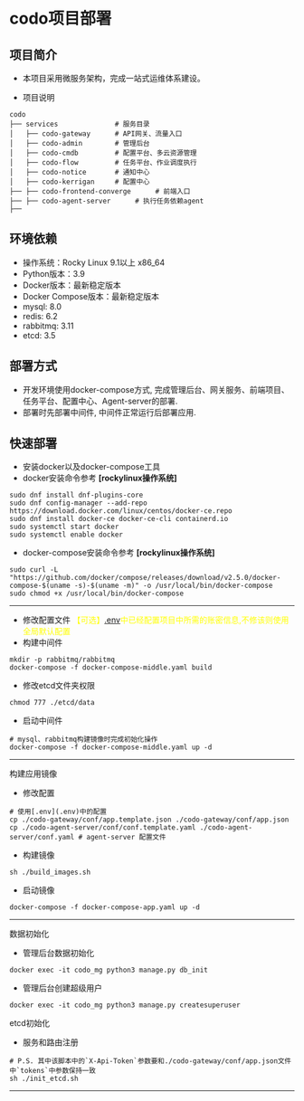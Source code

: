 # codo项目部署

## 项目简介
- 本项目采用微服务架构，完成一站式运维体系建设。

- 项目说明
```shell
codo
├── services              # 服务目录
│   ├── codo-gateway      # API网关、流量入口
│   ├── codo-admin        # 管理后台
│   ├── codo-cmdb         # 配置平台、多云资源管理
│   ├── codo-flow         # 任务平台、作业调度执行
│   ├── codo-notice       # 通知中心
│   ├── codo-kerrigan     # 配置中心
├── ├── codo-frontend-converge      # 前端入口
├── ├── codo-agent-server      # 执行任务依赖agent
├── 
```

## 环境依赖
- 操作系统：Rocky Linux 9.1以上 x86_64
- Python版本：3.9
- Docker版本：最新稳定版本
- Docker Compose版本：最新稳定版本
- mysql: 8.0 
- redis: 6.2 
- rabbitmq: 3.11
- etcd: 3.5


## 部署方式
- 开发环境使用docker-compose方式, 完成管理后台、网关服务、前端项目、任务平台、配置中心、Agent-server的部署.
- 部署时先部署中间件, 中间件正常运行后部署应用.

## 快速部署
- 安装docker以及docker-compose工具
- docker安装命令参考 **[rockylinux操作系统]**
```shell
sudo dnf install dnf-plugins-core
sudo dnf config-manager --add-repo https://download.docker.com/linux/centos/docker-ce.repo
sudo dnf install docker-ce docker-ce-cli containerd.io
sudo systemctl start docker
sudo systemctl enable docker
```
- docker-compose安装命令参考 **[rockylinux操作系统]**
```shell
sudo curl -L "https://github.com/docker/compose/releases/download/v2.5.0/docker-compose-$(uname -s)-$(uname -m)" -o /usr/local/bin/docker-compose
sudo chmod +x /usr/local/bin/docker-compose
```

--- 
- 修改配置文件 <span style="color: yellow;">【可选】[.env](.env)中已经配置项目中所需的账密信息,不修该则使用全局默认配置</span>
- 构建中间件
```shell
mkdir -p rabbitmq/rabbitmq
docker-compose -f docker-compose-middle.yaml build
```

- 修改etcd文件夹权限
```shell
chmod 777 ./etcd/data
```

- 启动中间件
```shell
# mysql、rabbitmq构建镜像时完成初始化操作
docker-compose -f docker-compose-middle.yaml up -d
```
--- 

构建应用镜像

- 修改配置
```shell
# 使用[.env](.env)中的配置   
cp ./codo-gateway/conf/app.template.json ./codo-gateway/conf/app.json
cp ./codo-agent-server/conf/conf.template.yaml ./codo-agent-server/conf.yaml # agent-server 配置文件 
```
- 构建镜像
```shell
sh ./build_images.sh
```

- 启动镜像
```shell
docker-compose -f docker-compose-app.yaml up -d
```
--- 

数据初始化

- 管理后台数据初始化
```shell
docker exec -it codo_mg python3 manage.py db_init
```
- 管理后台创建超级用户
```shell
docker exec -it codo_mg python3 manage.py createsuperuser
```
etcd初始化

- 服务和路由注册
```shell
# P.S. 其中该脚本中的`X-Api-Token`参数要和./codo-gateway/conf/app.json文件中`tokens`中参数保持一致
sh ./init_etcd.sh
```
---
